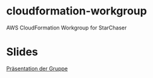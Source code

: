 # cloudformation-workgroup
AWS CloudFormation Workgroup for StarChaser


# Slides
[Präsentation der Gruppe](https://docs.google.com/presentation/d/1KQIbE8tguntd_fYObVtX5xyMdwM8KltXJazroVdd2hw/edit#slide=id.g294e9c3e96b_1_7)
